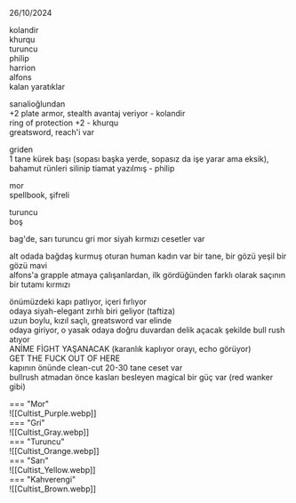 26/10/2024  
  
kolandir  
khurqu  
turuncu  
philip  
harrion  
alfons  
kalan yaratıklar  
  
  
  
  
sarıalioğlundan  
	+2 plate armor, stealth avantaj veriyor - kolandir  
	ring of protection +2 - khurqu  
	greatsword, reach'i var  
	  
griden  
	1 tane kürek başı (sopası başka yerde, sopasız da işe yarar ama eksik), bahamut rünleri silinip tiamat yazılmış - philip  
  
mor  
	spellbook, şifreli  
	  
turuncu  
	boş  
	  
	  
bag'de, sarı turuncu gri mor siyah kırmızı cesetler var  
  
  
alt odada bağdaş kurmuş oturan human kadın var bir tane, bir gözü yeşil bir gözü mavi  
alfons'a grapple atmaya çalışanlardan, ilk gördüğünden farklı olarak saçının bir tutamı kırmızı  
  
  
  
  
  
  
önümüzdeki kapı patlıyor, içeri fırlıyor  
odaya siyah-elegant zırhlı biri geliyor (taftiza)  
uzun boylu, kızıl saçlı, greatsword var elinde  
odaya giriyor, o yasak odaya doğru duvardan delik açacak şekilde bull rush atıyor  
ANİME FİGHT YAŞANACAK (karanlık kaplıyor orayı, echo görüyor)  
GET THE FUCK OUT OF HERE  
kapının önünde clean-cut 20-30 tane ceset var  
bullrush atmadan önce kasları besleyen magical bir güç var (red wanker gibi)  
  
  
=== "Mor"  
	![[Cultist_Purple.webp]]  
=== "Gri"  
	![[Cultist_Gray.webp]]  
=== "Turuncu"  
	![[Cultist_Orange.webp]]  
=== "Sarı"  
	![[Cultist_Yellow.webp]]  
=== "Kahverengi"  
	![[Cultist_Brown.webp]]